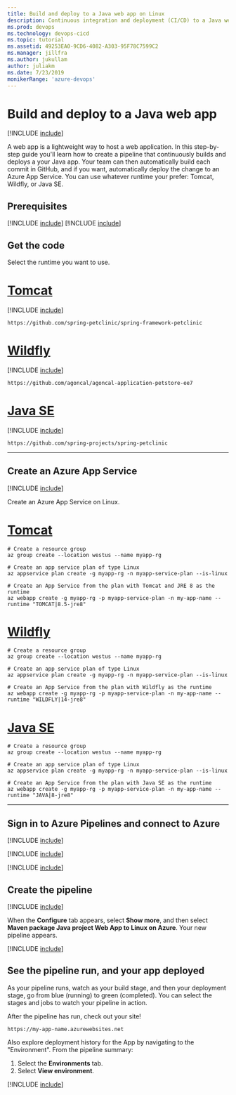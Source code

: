 ```yaml
---
title: Build and deploy to a Java web app on Linux
description: Continuous integration and deployment (CI/CD) to a Java web app on Linux
ms.prod: devops
ms.technology: devops-cicd
ms.topic: tutorial
ms.assetid: 49253EA0-9CD6-4082-A303-95F78C7599C2
ms.manager: jillfra
ms.author: jukullam
author: juliakm
ms.date: 7/23/2019
monikerRange: 'azure-devops'
---
```


# Build and deploy to a Java web app

[!INCLUDE [include](../_shared/version-team-services.md)]

A web app is a lightweight way to host a web application. In this step-by-step guide you'll learn how to  create a pipeline that continuously builds and deploys a your Java app. Your team can then automatically build each commit in GitHub, and if you want, automatically deploy the change to an Azure App Service. You can use whatever runtime your prefer: Tomcat, Wildfly, or Java SE.

## Prerequisites

[!INCLUDE [include](../_shared/prerequisites.md)]
[!INCLUDE [include](../_shared/azure-prerequisites.md)]

## Get the code

Select the runtime you want to use.

# [Tomcat](#tab/java-tomcat)

[!INCLUDE [include](_shared/get-code-before-sample-repo-option-to-use-own-code.md)]

```
https://github.com/spring-petclinic/spring-framework-petclinic
```

# [Wildfly](#tab/java-wildfly)

[!INCLUDE [include](_shared/get-code-before-sample-repo-option-to-use-own-code.md)]

```
https://github.com/agoncal/agoncal-application-petstore-ee7
```

# [Java SE](#tab/java-se)

[!INCLUDE [include](_shared/get-code-before-sample-repo-option-to-use-own-code.md)]

```
https://github.com/spring-projects/spring-petclinic
```

---

## Create an Azure App Service

[!INCLUDE [include](_shared/sign-in-azure-cli.md)]

Create an Azure App Service on Linux.

# [Tomcat](#tab/java-tomcat)

```azurecli-interactive
# Create a resource group
az group create --location westus --name myapp-rg

# Create an app service plan of type Linux
az appservice plan create -g myapp-rg -n myapp-service-plan --is-linux

# Create an App Service from the plan with Tomcat and JRE 8 as the runtime
az webapp create -g myapp-rg -p myapp-service-plan -n my-app-name --runtime "TOMCAT|8.5-jre8"
```

# [Wildfly](#tab/java-wildfly)

```azurecli-interactive
# Create a resource group
az group create --location westus --name myapp-rg

# Create an app service plan of type Linux
az appservice plan create -g myapp-rg -n myapp-service-plan --is-linux

# Create an App Service from the plan with Wildfly as the runtime
az webapp create -g myapp-rg -p myapp-service-plan -n my-app-name --runtime "WILDFLY|14-jre8"
```

# [Java SE](#tab/java-se)

```azurecli-interactive
# Create a resource group
az group create --location westus --name myapp-rg

# Create an app service plan of type Linux
az appservice plan create -g myapp-rg -n myapp-service-plan --is-linux

# Create an App Service from the plan with Java SE as the runtime
az webapp create -g myapp-rg -p myapp-service-plan -n my-app-name --runtime "JAVA|8-jre8"
```

---

## Sign in to Azure Pipelines and connect to Azure

[!INCLUDE [include](_shared/sign-in-azure-pipelines.md)]

[!INCLUDE [include](_shared/create-project.md)]

[!INCLUDE [include](_shared/create-service-connection.md)]

## Create the pipeline

[!INCLUDE [include](_shared/create-pipeline-before-template-selected.md)]

When the **Configure** tab appears, select **Show more**, and then select **Maven package Java project Web App to Linux on Azure**. Your new pipeline appears.

[!INCLUDE [include](_shared/create-pipeline-after-template-selected.md)]

## See the pipeline run, and your app deployed

As your pipeline runs, watch as your build stage, and then your deployment stage, go from blue (running) to green (completed). You can select the stages and jobs to watch your pipeline in action.

After the pipeline has run, check out your site!

`https://my-app-name.azurewebsites.net`

Also explore deployment history for the App by navigating to the "Environment". From the pipeline summary:

1. Select the **Environments** tab.
1. Select **View environment**.

[!INCLUDE [include](_shared/clean-up-resources.md)]